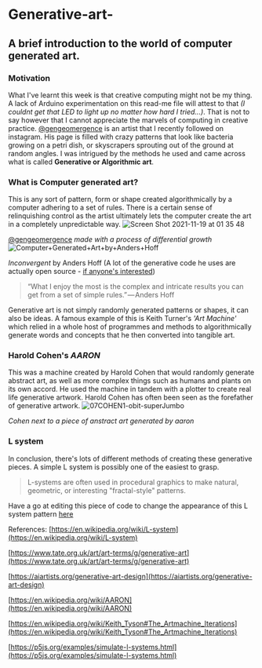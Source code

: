 # Generative-art-
## A brief introduction to the world of computer generated art.
### Motivation
What I've learnt this week is that creative computing might not be my thing. A lack of Arduino experimentation on this read-me file will attest to that *(I couldnt get that LED to light up no matter how hard I tried...)*. That is not to say however that I cannot appreciate the marvels of computing in creative practice. 
[@gengeomergence](https://www.instagram.com/gengeomergence/) is an artist that I recently followed on instagram. His page is filled with crazy patterns that look like bacteria growing on a petri dish, or skyscrapers sprouting out of the ground at random angles. I was intrigued by the methods he used and came across what is called **Generative or Algorithmic art**.

### What is Computer generated art? ###
This is any sort of pattern, form or shape created algorithmically by a computer adhering to a set of rules. There is a certain sense of relinquishing control as the artist ultimately lets the computer create the art in a completely unpredictable way.
![Screen Shot 2021-11-19 at 01 35 48](https://user-images.githubusercontent.com/94656762/142546041-187d2ead-0102-445a-8c10-ddd9f7b76a9a.png)

[@gengeomergence](https://www.instagram.com/gengeomergence/) *made with a process of differential growth*
![Computer+Generated+Art+by+Anders+Hoff](https://user-images.githubusercontent.com/94656762/142551458-273f15d3-e67e-44c2-9a1d-7c8a70337220.jpeg)

*Inconvergent* by Anders Hoff 
(A lot of the generative code he uses are actually open source - [if anyone's interested](https://github.com/inconvergent/weir))
>“What I enjoy the most is the complex and intricate results you can get from a set of simple rules.” — Anders Hoff

Generative art is not simply randomly generated patterns or shapes, it can also be ideas. A famous example of this is Keith Turner's *'Art Machine'* which relied in a whole host of programmes and methods to algorithmically generate words and concepts that he then converted into tangible art.

### Harold Cohen's *AARON* ###
This was a machine created by Harold Cohen that would randomly generate abstract art, as well as more complex things such as humans and plants on its own accord. He used the machine in tandem with a plotter to create real life generative artwork. Harold Cohen has often been seen as the forefather of generative artwork.
![07COHEN1-obit-superJumbo](https://user-images.githubusercontent.com/94656762/142552898-44c16d06-c4d3-4de8-8eef-9324ca6efcaa.jpeg)

*Cohen next to a piece of anstract art generated by aaron*

### L system ###
In conclusion, there's lots of different methods of creating these generative pieces. A simple L system is possibly one of the easiest to grasp.
>L-systems are often used in procedural graphics to make natural, geometric, or interesting "fractal-style" patterns.

Have a go at editing this piece of code to change the appearance of this L system pattern [here](https://p5js.org/examples/simulate-l-systems.html)

References:
[https://en.wikipedia.org/wiki/L-system](https://en.wikipedia.org/wiki/L-system)

[https://www.tate.org.uk/art/art-terms/g/generative-art](https://www.tate.org.uk/art/art-terms/g/generative-art)

[https://aiartists.org/generative-art-design](https://aiartists.org/generative-art-design)

[https://en.wikipedia.org/wiki/AARON](https://en.wikipedia.org/wiki/AARON)

[https://en.wikipedia.org/wiki/Keith_Tyson#The_Artmachine_Iterations](https://en.wikipedia.org/wiki/Keith_Tyson#The_Artmachine_Iterations)

[https://p5js.org/examples/simulate-l-systems.html](https://p5js.org/examples/simulate-l-systems.html)
